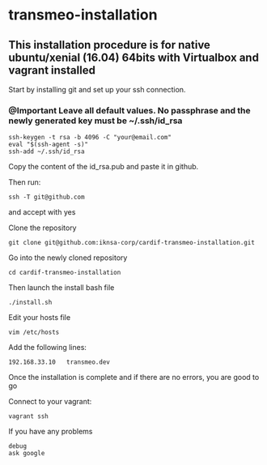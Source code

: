 # transmeo-installation

## This installation procedure is for native ubuntu/xenial (16.04) 64bits with Virtualbox and vagrant installed

Start by installing git and set up your ssh connection.

### @Important Leave all default values. No passphrase and the newly generated key must be ~/.ssh/id_rsa

```
ssh-keygen -t rsa -b 4096 -C "your@email.com"
eval "$(ssh-agent -s)"
ssh-add ~/.ssh/id_rsa
```
Copy the content of the id_rsa.pub and paste it in github.

Then run:
```
ssh -T git@github.com
```
and accept with yes

Clone the repository

```
git clone git@github.com:iknsa-corp/cardif-transmeo-installation.git
```
Go into the newly cloned repository 

```
cd cardif-transmeo-installation
```

Then launch the install bash file 

```
./install.sh
```

Edit your hosts file
```
vim /etc/hosts
```
Add the following lines:
```
192.168.33.10   transmeo.dev
```

Once the installation is complete and if there are no errors, you are good to go

Connect to your vagrant:
```
vagrant ssh
```

If you have any problems
```
debug
ask google
```
